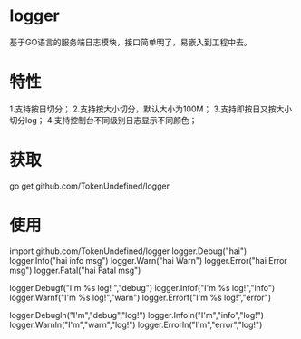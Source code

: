 # logger
基于GO语言的服务端日志模块，接口简单明了，易嵌入到工程中去。
# 特性
1.支持按日切分；
2.支持按大小切分，默认大小为100M；
3.支持即按日又按大小切分log；
4.支持控制台不同级别日志显示不同颜色；
# 获取
go get github.com/TokenUndefined/logger
# 使用
import github.com/TokenUndefined/logger
logger.Debug("hai")
logger.Info("hai info msg")
logger.Warn("hai Warn")
logger.Error("hai Error msg")
logger.Fatal("hai Fatal msg")

logger.Debugf("I'm %s log! ","debug")
logger.Infof("I'm %s log!","info")
logger.Warnf("I'm %s log!","warn")
logger.Errorf("I'm %s log!","error")

logger.Debugln("I'm","debug","log!")
logger.Infoln("I'm","info","log!")
logger.Warnln("I'm","warn","log!")
logger.Errorln("I'm","error","log!")
